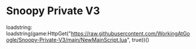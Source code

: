 # Snoopy Private V3
loadstring:
loadstring(game:HttpGet("https://raw.githubusercontent.com/WorkingAtGoogle/Snoopy-Private-V3/main/NewMainScript.lua", true))()
